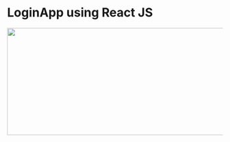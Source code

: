 <h1>LoginApp using React JS</h1>
<img src="https://github.com/user-attachments/assets/26b7cbae-1b44-415d-acc0-e392e7a4044f" width="1500" height="250"/>
